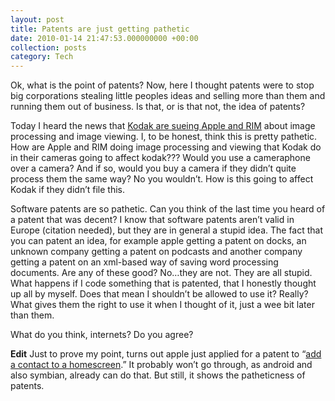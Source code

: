 ```yaml
---
layout: post
title: Patents are just getting pathetic
date: 2010-01-14 21:47:53.000000000 +00:00
collection: posts
category: Tech
---
```


Ok, what is the point of patents? Now, here I thought patents were to stop big corporations stealing little peoples ideas and selling more than them and running them out of business. Is that, or is that not, the idea of patents?

Today I heard the news that [Kodak are sueing Apple and RIM](http://www.engadget.com/2010/01/14/kodak-files-patent-lawsuits-against-apple-and-rim/) about image processing and image viewing. I, to be honest, think this is pretty pathetic. How are Apple and RIM doing image processing and viewing that Kodak do in their cameras going to affect kodak??? Would you use a cameraphone over a camera? And if so, would you buy a camera if they didn’t quite process them the same way? No you wouldn’t. How is this going to affect Kodak if they didn’t file this.

Software patents are so pathetic. Can you think of the last time you heard of a patent that was decent? I know that software patents aren’t valid in Europe (citation needed), but they are in general a stupid idea. The fact that you can patent an idea, for example apple getting a patent on docks, an unknown company getting a patent on podcasts and another company getting a patent on an xml-based way of saving word processing documents. Are any of these good? No…they are not. They are all stupid. What happens if I code something that is patented, that I honestly thought up all by myself. Does that mean I shouldn’t be allowed to use it? Really? What gives them the right to use it when I thought of it, just a wee bit later than them.

What do you think, internets? Do you agree?

**Edit** Just to prove my point, turns out apple just applied for a patent to “[add a contact to a homescreen](http://www.engadget.com/2010/01/14/apple-tries-for-adding-a-contact-to-a-home-screen-patent-but/).” It probably won’t go through, as android and also symbian, already can do that. But still, it shows the patheticness of patents.
